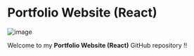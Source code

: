 

# Portfolio Website (React)

![image](https://drive.google.com/file/d/11h507Fd42_ojSPZ1iztHkWEt2NkT7vhH/view?usp=sharing)

Welcome to my **Portfolio Website (React)** GitHub repository !! 
